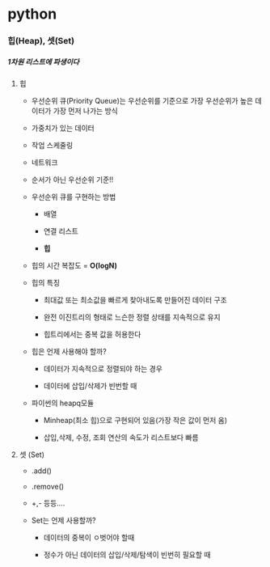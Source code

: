 # python

### 힙(Heap), 셋(Set)

##### 1차원 리스트에 파생이다

1. 힙
   
   - 우선순위 큐(Priority Queue)는 우선순위를 기준으로 가장 우선순위가 높은 데이터가 가장 먼저 나가는 방식
   
   - 가중치가 있는 데이터
   
   - 작업 스케줄링
   
   - 네트워크
   
   - 순서가 아닌 우선순위 기준!!
   
   - 우선순위 큐를 구현하는 방법
     
     - 배열
     
     - 연결 리스트
     
     - **힙**
   
   - 힙의 시간 복잡도 = **O(logN)**
   
   - 힙의 특징
     
     - 최대값 또는 최소값을 빠르게 찾아내도록 만들어진 데이터 구조
     
     - 완전 이진트리의 형태로 느슨한 정렬 상태를 지속적으로 유지
     
     - 힙트리에서는 중복 값을 허용한다
   
   - 힙은 언제 사용해야 할까?
     
     - 데이터가 지속적으로 정렬되야 하는 경우
     
     - 데이터에 삽입/삭제가 빈번할 때
   
   - 파이썬의 heapq모듈
     
     - Minheap(최소 힙)으로 구현되어 있음(가장 작은 값이 먼저 옴)
     
     - 삽입,삭제, 수정, 조회 연산의 속도가 리스트보다 빠름

2. 셋 (Set)
   
   - .add()
   
   - .remove()
   
   - +,- 등등....
   
   - Set는 언제 사용할까?
     
     - 데이터의 중복이 ㅇ벗어야 할때
     
     - 정수가 아닌 데이터의 삽입/삭제/탐색이 빈번히 필요할 때
